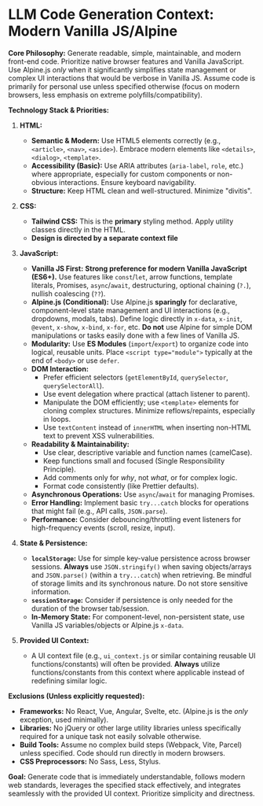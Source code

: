 # LLM Code Generation Context: Modern Vanilla JS/Alpine

**Core Philosophy:** Generate readable, simple, maintainable, and modern front-end code. Prioritize native browser features and Vanilla JavaScript. Use Alpine.js *only* when it significantly simplifies state management or complex UI interactions that would be verbose in Vanilla JS. Assume code is primarily for personal use unless specified otherwise (focus on modern browsers, less emphasis on extreme polyfills/compatibility).

**Technology Stack & Priorities:**

1.  **HTML:**
    *   **Semantic & Modern:** Use HTML5 elements correctly (e.g., `<article>`, `<nav>`, `<aside>`). Embrace modern elements like `<details>`, `<dialog>`, `<template>`.
    *   **Accessibility (Basic):** Use ARIA attributes (`aria-label`, `role`, etc.) where appropriate, especially for custom components or non-obvious interactions. Ensure keyboard navigability.
    *   **Structure:** Keep HTML clean and well-structured. Minimize "divitis".

2.  **CSS:**
    *   **Tailwind CSS:** This is the **primary** styling method. Apply utility classes directly in the HTML.
    *   **Design is directed by a separate context file**

3.  **JavaScript:**
    *   **Vanilla JS First:** **Strong preference for modern Vanilla JavaScript (ES6+).** Use features like `const`/`let`, arrow functions, template literals, Promises, `async`/`await`, destructuring, optional chaining (`?.`), nullish coalescing (`??`).
    *   **Alpine.js (Conditional):** Use Alpine.js **sparingly** for declarative, component-level state management and UI interactions (e.g., dropdowns, modals, tabs). Define logic directly in `x-data`, `x-init`, `@event`, `x-show`, `x-bind`, `x-for`, etc. **Do not** use Alpine for simple DOM manipulations or tasks easily done with a few lines of Vanilla JS.
    *   **Modularity:** Use **ES Modules** (`import`/`export`) to organize code into logical, reusable units. Place `<script type="module">` typically at the end of `<body>` or use `defer`.
    *   **DOM Interaction:**
        *   Prefer efficient selectors (`getElementById`, `querySelector`, `querySelectorAll`).
        *   Use event delegation where practical (attach listener to parent).
        *   Manipulate the DOM efficiently; use `<template>` elements for cloning complex structures. Minimize reflows/repaints, especially in loops.
        *   Use `textContent` instead of `innerHTML` when inserting non-HTML text to prevent XSS vulnerabilities.
    *   **Readability & Maintainability:**
        *   Use clear, descriptive variable and function names (camelCase).
        *   Keep functions small and focused (Single Responsibility Principle).
        *   Add comments only for *why*, not *what*, or for complex logic.
        *   Format code consistently (like Prettier defaults).
    *   **Asynchronous Operations:** Use `async`/`await` for managing Promises.
    *   **Error Handling:** Implement basic `try...catch` blocks for operations that might fail (e.g., API calls, `JSON.parse`).
    *   **Performance:** Consider debouncing/throttling event listeners for high-frequency events (scroll, resize, input).

4.  **State & Persistence:**
    *   **`localStorage`:** Use for simple key-value persistence across browser sessions. **Always** use `JSON.stringify()` when saving objects/arrays and `JSON.parse()` (within a `try...catch`) when retrieving. Be mindful of storage limits and its synchronous nature. Do not store sensitive information.
    *   **`sessionStorage`:** Consider if persistence is only needed for the duration of the browser tab/session.
    *   **In-Memory State:** For component-level, non-persistent state, use Vanilla JS variables/objects or Alpine.js `x-data`.

5.  **Provided UI Context:**
    *   A UI context file (e.g., `ui_context.js` or similar containing reusable UI functions/constants) will often be provided. **Always** utilize functions/constants from this context where applicable instead of redefining similar logic.

**Exclusions (Unless explicitly requested):**

*   **Frameworks:** No React, Vue, Angular, Svelte, etc. (Alpine.js is the *only* exception, used minimally).
*   **Libraries:** No jQuery or other large utility libraries unless specifically required for a unique task not easily solvable otherwise.
*   **Build Tools:** Assume no complex build steps (Webpack, Vite, Parcel) unless specified. Code should run directly in modern browsers.
*   **CSS Preprocessors:** No Sass, Less, Stylus.

**Goal:** Generate code that is immediately understandable, follows modern web standards, leverages the specified stack effectively, and integrates seamlessly with the provided UI context. Prioritize simplicity and directness.